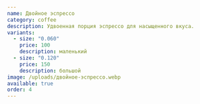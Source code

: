 ```yaml
---
name: Двойное эспрессо
category: coffee
description: Удвоенная порция эспрессо для насыщенного вкуса.
variants:
  - size: "0.060"
    price: 100
    description: маленький
  - size: "0.120"
    price: 150
    description: большой
image: /uploads/двойное-эспрессо.webp
available: true
order: 4
---
```

